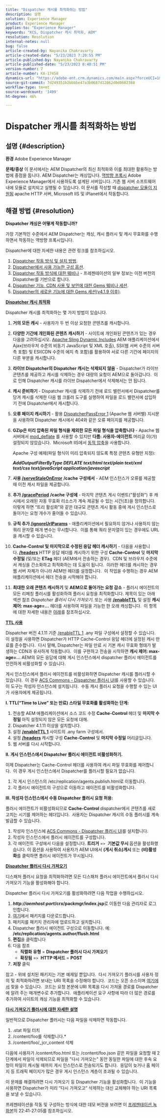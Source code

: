 ```yaml
---
title: "Dispatcher 캐시를 최적화하는 방법"
description: 설명
solution: Experience Manager
product: Experience Manager
applies-to: "Experience Manager"
keywords: "KCS, Dispatcher 캐시 최적화, AEM"
resolution: Resolution
internal-notes: null
bug: false
article-created-by: Nayanika Chakravarty
article-created-date: "5/23/2023 7:20:55 PM"
article-published-by: Nayanika Chakravarty
article-published-date: "5/23/2023 8:40:51 PM"
version-number: 7
article-number: KA-17458
dynamics-url: "https://adobe-ent.crm.dynamics.com/main.aspx?forceUCI=1&pagetype=entityrecord&etn=knowledgearticle&id=433e47ed-9ef9-ed11-8849-6045bd006b4b"
source-git-commit: 7d249351b2bbbbe47a3b0687d12862d0d0602388
workflow-type: tm+mt
source-wordcount: '1499'
ht-degree: 46%

---
```


# Dispatcher 캐시를 최적화하는 방법

## 설명 {#description}

<b>환경</b>
Adobe Experience Manager


<b>문제/증상</b>
이 문서에서는 AEM Dispatcher의 최신 최적화와 이를 최대한 활용하는 방법에 중점을 둡니다. AEM Dispatcher는 캐싱입니다. [역방향 프록시](https://stackoverflow.com/questions/224664/difference-between-proxy-server-and-reverse-proxy-server) Adobe Experience Manager에서 사용하도록 설계된 서버입니다. 기존 웹 서버 소프트웨어 내에 모듈로 설치되고 실행될 수 있습니다. 이 문서를 작성할 때 [dispatcher 모듈이 지원됨](https://experienceleague.adobe.com/docs/experience-manager-dispatcher/using/getting-started/dispatcher-install.html) apache HTTP 서버, Microsoft IIS 및 iPlanet에서 작동합니다.


## 해결 방법 {#resolution}


<b>Dispatcher 캐싱은 어떻게 작동합니까?</b>

가장 기본적인 수준에서 AEM Dispatcher는 캐싱, 캐시 플러시 및 캐시 무효화를 수행하면서 작동하는 역방향 프록시입니다.

Dispatcher에 대한 자세한 내용은 관련 링크를 참조하십시오.

1. [Dispatcher 작동 방식 및 설치 방법](https://experienceleague.adobe.com/docs/experience-manager-dispatcher/using/dispatcher.html).
2. [Dispatcher에서 사용 가능한 구성 옵션](https://experienceleague.adobe.com/docs/experience-manager-dispatcher/using/configuring/dispatcher-configuration.html?lang=ko-KR).
3. [Dispatcher 작동 방식에 대한 웨비나](https://github.com/cqsupport/webinar-dispatchercache) - 프레젠테이션의 일부 정보는 이전 버전의 Dispatcher를 기반으로 합니다.
4. [Dispatcher 기능, CDN 사용 및 보안에 대한 Gems 웨비나 세션](https://experienceleague.adobe.com/docs/experience-manager-gems-events/gems/gems2015/aem-dispatcher-caching-new-features-and-optimizations.html).
5. [Dispatcher의 새로운 기능에 대한 Gems 세션(v4.1.9 이후)](https://experienceleague.adobe.com/docs/experience-manager-gems-events/gems/gems2014/aem-dispatcher.html).


<u><b>Dispatcher 캐시 최적화</b></u>

Dispatcher 캐시를 최적화하는 몇 가지 방법이 있습니다.

1. <b>거의 모든 캐시</b> - 사용자가 두 번 이상 요청한 콘텐츠를 캐시합니다.
2. <b>다양한 기간에 개인화된 콘텐츠 캐시하기</b> - 사이트에 개인화된 콘텐츠가 있는 경우 다음을 고려하십시오. [Apache Sling Dynamic Includes](https://experienceleague.adobe.com/docs/experience-manager-learn/foundation/development/set-up-sling-dynamic-include.html) AEM 애플리케이션에서 Ajax(브라우저 수준의 비동기 JavaScript 및 XML 호출), SSI(웹 서버 수준의 서버측 포함) 및 ESI(CDN 수준의 에지 측 포함)를 활용하여 서로 다른 기간에 페이지의 다른 부분을 캐시합니다.
3. <b>라이브 Dispatcher의 Dispatcher 캐시는 삭제되지 않음</b> - Dispatcher가 라이브 콘텐츠를 제공하고 캐시를 삭제하는 경우 대량의 요청이 AEM으로 돌아갑니다.  이로 인해 Dispatcher 캐시를 라이브 Dispatcher에서 삭제해서는 안 됩니다.
4. <b>캐시 준비하기 </b>- Dispatcher 캐시를 삭제하기 전에 로드 밸런서에서 Dispatcher를 당겨 캐시를 삭제한 다음 웹 크롤러 도구를 실행하여 파일을 로드 밸런서에 삽입하기 전에 Dispatcher에서 캐시합니다.
5. <b>오류 페이지 캐시하기</b> - 활용 [DispatcherPassError 1](https://helpx.adobe.com/kr/experience-manager/dispatcher/using/dispatcher-install.html#ApacheWebServer)<b> </b>(Apache 웹 서버별) 지시문을 사용하여 Dispatcher 캐시에서 404와 같은 오류 페이지를 제공합니다.
6. <b>GZip은 미리 압축된 파일 형식을 제외한 모든 파일 형식을 압축합니다 </b>- Apache 웹 서버에서 [mod_deflate](https://httpd.apache.org/docs/2.4/mod/mod_deflate.html) 를 사용할 수 있지만 <b>다름: 사용자-에이전트 </b>머리글<b> </b>이(가) 설정되지 않았습니다.  Microsoft IIS에서 [동적 압축](https://learn.microsoft.com/en-us/iis/configuration/system.webserver/httpcompression/)을 사용합니다.

   Apache 구성 예제(파일 형식이 미리 압축되지 않도록 특정 콘텐츠 유형만 지정):

   <b>*AddOutputFilterByType DEFLATE text/html text/plain text/xml text/css text/javaScript application/javascript</b>*
7. <b>사용 [/serveStaleOnError](https://helpx.adobe.com/kr/experience-manager/kb/ServeStaleContentOnError.html)</b> <b>/cache 구성에서</b> - AEM 인스턴스가 오류를 제공할 때 이전 캐시 파일을 제공합니다.
8. <b>추가 [/gracePeriod](https://docs.adobe.com/content/help/ko-KR/experience-manager-dispatcher/using/configuring/dispatcher-configuration.html#configuring-the-dispatcher-cache-cache)</b> <b>/cache 구성에</b> - 마지막 콘텐츠 게시 이벤트(&quot;활성화&quot;) 후 캐시에서 오래된 자동 무효화 리소스가 계속 제공될 수 있는 시간(초)을 정의합니다.  이렇게 하면 “트리 활성화”와 같은 대규모 콘텐츠 게시 활동 중에 게시 인스턴스로 돌아가는 요청 개수가 줄어들 수 있습니다.
9. <b>규칙 추가 [/ignoreUrlParams](https://helpx.adobe.com/kr/experience-manager/dispatcher/using/dispatcher-configuration.html#IgnoringURLParameters)</b> - 애플리케이션에서 필요하지 않거나 사용하지 않는 쿼리 문자열 매개 변수는 무시합니다.  이를 통해 쿼리 문자열이 있는 경우에도 URL을 캐시할 수 있습니다.
10. <b>Cache-Control 및 마지막으로 수정된 응답 헤더 캐시하기</b> - 다음을 사용합니다.<b> [/headers](https://helpx.adobe.com/kr/experience-manager/dispatcher/using/dispatcher-configuration.html#CachingHTTPResponseHeaders)</b> HTTP 응답 헤더를 캐시하기 위한 구성 <b>Cache-Control</b> 및 <b>마지막 수정일 </b>(및/또는 <b>ETag</b> 헤더 (AEM에서 전송하는 경우).  CDN 및 브라우저 수준에서 캐싱을 간소화하고 최적화하는 데 도움이 됩니다.  이러한 헤더를 캐시하는 경우 웹 서버 자체가 아니라 AEM만 헤더를 설정합니다.  이 작업을 수행하는 경우 AEM 애플리케이션에서 헤더 전송을 시작해야 합니다.
11. <b>최대한 오래 콘텐츠 캐시하기</b> 및 <b>AEM으로 돌아가는 요청 감소</b> - 플러시 에이전트의 모든 리페칭 플러시를 활성화하여 플러시 요청을 최적화합니다. 제목이 있는 아래 섹션 참조 *Dispatcher 플러시 다시 가져오기*. 또는 사용 [<b>/enableTTL</b>](https://helpx.adobe.com/experience-manager/kb/optimizing-the-dispatcher-cache.html#use-ttls) 및 설정 <b>캐시 제어: max-age=...</b> 헤더를 사용하여 파일을 가능한 한 오래 캐싱합니다.  이 항목에 대한 자세한 내용은 [아래](https://helpx.adobe.com/kr/experience-manager/kb/optimizing-the-dispatcher-cache.html#use-ttls)를 참조하십시오.


<u><b>TTL 사용</b></u>

Dispatcher 버전 4.1.11 기준 [/enableTTL 1](https://experienceleague.adobe.com/docs/experience-manager-dispatcher/using/configuring/dispatcher-configuration.html?lang=en#configuring-time-based-cache-invalidation-enablettl) .any 파일 구성에서 설정할 수 있습니다.  이 설정을 사용하면 Dispatcher가 HTTP Cache-Control 응답 헤더에 설정된 캐시 만료를 준수합니다.  다시 말해, Dispatcher는 파일 만료 시 기본 캐시 무효화 형태가 발생하는 CDN과 유사하게 작동합니다.  이를 구현하고 전송을 시작하면 <b>캐시 제어: max-age=... </b>AEM의 모든 응답에 대해 게시 인스턴스에서 dispatcher 플러시 에이전트를 안전하게 비활성화할 수 있습니다.

게시 인스턴스에서 플러시 에이전트를 비활성화하면 Dispatcher 캐시를 플러시할 수 있습니다.  이 경우 [ACS Commons - Dispatcher 플러시 UI](https://adobe-consulting-services.github.io/acs-aem-commons/features/dispatcher-flush-ui/index.html)를 사용할 수 있습니다.  이 도구는 작성자 인스턴스에 설치됩니다.  수동 캐시 플러시 요청을 수행할 수 있는 UI가 사용자에게 제공됩니다.

<b>I. TTL(“Time to Live” 또는 만료) 스타일 무효화를 활성화하는 단계:</b>

1. 전송할 AEM 애플리케이션에서 소스 코드 수정 <b>Cache-Control </b>헤더 및 <b>마지막 수정일 </b>아직 설정되지 않은 모든 요청에 대해.
2. Dispatcher 4.1.11 이상을 설치합니다.
3. 설정 <b>[/enableTTL 1](https://helpx.adobe.com/kr/experience-manager/dispatcher/using/dispatcher-configuration.html#ConfiguringTimeBasedCacheInvalidationenableTTL)</b> 사이트의 .any farm 구성에서.
4. 설정 <b>[/headers](https://helpx.adobe.com/kr/experience-manager/dispatcher/using/dispatcher-configuration.html#CachingHTTPResponseHeaders) </b>캐시할 구성 <b>Cache-Control</b> 및 <b>마지막 수정일</b> 머리글입니다.
5. 웹 서버를 다시 시작합니다.


<b>II. 게시 인스턴스에서 Dispatcher 플러시 에이전트 비활성화하기.</b>

이제 Dispatcher는 Cache-Control 헤더를 사용하여 캐시 파일 무효화를 제어합니다.  이 경우 게시 인스턴스에서 Dispatcher를 플러시할 필요가 없습니다.

1. 각 게시 인스턴스의 /etc/replication/agents.publish.html로 이동합니다.
2. 각 플러시 에이전트의 구성으로 이동하고 에이전트를 비활성화합니다.


<b>III. 작성자 인스턴스에서 수동 Dispatcher 플러시 요청 허용:</b>

플러시 에이전트가 비활성화되므로 <b>Cache-Control </b>dispatcher에서 콘텐츠를 새로 고치는 시기를 제어하는 헤더입니다.  사용자는 Dispatcher 캐시의 수동 플러시를 계속 발급할 수 있습니다.

1. 작성자 인스턴스에 [ ACS Commons - Dispatcher 플러시 UI](https://adobe-consulting-services.github.io/acs-aem-commons/features/dispatcher-flush-ui/index.html)를 설치합니다.
2. 작성자 인스턴스에서 플러시 에이전트를 구성합니다.
3. 각 에이전트 구성에서 다음을 설정합니다. <b>트리거</b> =`>`  <b>기본값 무시 </b>옵션을 활성화했습니다. 이 옵션을 사용하여 사용자가 AEM UI에서 <b>(게시 취소)게시 </b>또는 <b>(비)활성화</b>를 클릭하면 플러시 에이전트가 무시됩니다.


<u><b>Dispatcher 플러시 다시 가져오기</b></u>

디스패처 플러시 요청을 최적화하려면 모든 디스패처 플러시 에이전트에서 플러시 다시 가져오기 기능을 활성화해야 합니다.

Dispatcher 플러시 다시 가져오기를 활성화하려면 다음 작업을 수행하십시오.

1. <b>*http://aemhost:port*/crx/packmgr/index.jsp</b>로 이동한 다음 관리자로 로그인합니다.
2. [여기](https://github.com/cqsupport/webinar-dispatchercache/blob/master/packages/dispatcher-flush-refetch-samplecode-1.0.zip?raw=true)에서 패키지를 다운로드합니다.
3. 패키지를 패키지 관리자에 업로드하고 설치합니다.
4. Dispatcher 플러시 에이전트 구성으로 이동합니다. 예: <b>/etc/replication/agents.author/flush.html</b>
5. <b>편집</b>을 클릭합니다
6. 다음 참조
   - <b>직렬화 유형</b> = <b>Dispatcher 플러시 다시 가져오기</b>
   - <b>확장됨</b> =`>`  <b>HTTP 메서드</b> = <b>POST</b>
7. <b>저장</b> 클릭


참고 - 위에 설치된 패키지는 기본 예제일 뿐입니다.  다시 가져오기 플러시를 사용자 정의 및 최적화하려면 보내는 URI 목록을 수정해야 합니다.  코드는 오픈 소스이며 [여기에서](https://github.com/cqsupport/webinar-dispatchercache/tree/master/src/refetching-flush-agent/refetch-bundle) 찾을 수 있습니다.  코드는 요청 본문에 URI 목록을 다시 가져올 경로를 Dispatcher에 알려 주는 매개변수로 추가합니다.  애플리케이션 요구 사항에 따라 더 많은 경로를 추가하여 사이트의 캐싱 기능을 최적화할 수 있습니다.

<u><b>다시 가져오기 플러시에 대한 자세한 설명</b></u>

일반적으로 Dispatcher 플러시는 다음 파일을 삭제하면 작동합니다.

1. .stat 파일 터치
2. /content/foo를 삭제합니다.\*
3. /content/foo/_jcr_content 삭제


다음에 사용자가 /content/foo.html 또는 /content/foo.json 같은 파일을 요청할 때 2단계에서 파일이 삭제되므로 파일을 &quot;다시 가져오는&quot; 동안 동일한 파일에 대한 후속 요청이 파일이 캐시될 때까지 게시 인스턴스로 전송되기도 합니다.  응답이 늦거나 홈 페이지 등 트래픽 페이지가 많은 경우 게시 인스턴스 계층이 초과될 수 있습니다.

이 문제를 해결하려면 다시 가져오기 등 Dispatcher 기능을 활성화합니다.  이 기능을 사용하면 Dispatcher가 미리 “다시 가져오고” 삭제하는 대신 교체해야 하는 URI 목록을 보낼 수 있습니다.

프레젠테이션을 작동 및 구성하는 방식에 대한 데모 버전을 보려면 이 [프레젠테이션 녹화본](https://my.adobeconnect.com/p7th2gf8k43)의 22:41-27:05를 참조하십시오.
